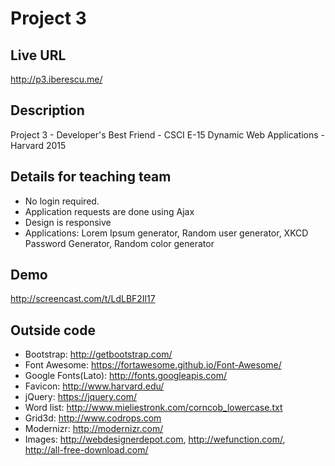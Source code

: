# Project 3

## Live URL
<http://p3.iberescu.me/>


## Description
Project 3 - Developer's Best Friend - CSCI E-15 Dynamic Web Applications - Harvard 2015

## Details for teaching team
* No login required.
* Application requests are done using Ajax
* Design is responsive
* Applications: Lorem Ipsum generator, Random user generator, XKCD Password Generator, Random color generator

## Demo
http://screencast.com/t/LdLBF2Il17




## Outside code
* Bootstrap: http://getbootstrap.com/
* Font Awesome: https://fortawesome.github.io/Font-Awesome/
* Google Fonts(Lato): http://fonts.googleapis.com/
* Favicon: http://www.harvard.edu/
* jQuery: https://jquery.com/
* Word list: http://www.mieliestronk.com/corncob_lowercase.txt
* Grid3d: http://www.codrops.com
* Modernizr: http://modernizr.com/
* Images: http://webdesignerdepot.com, http://wefunction.com/, http://all-free-download.com/
